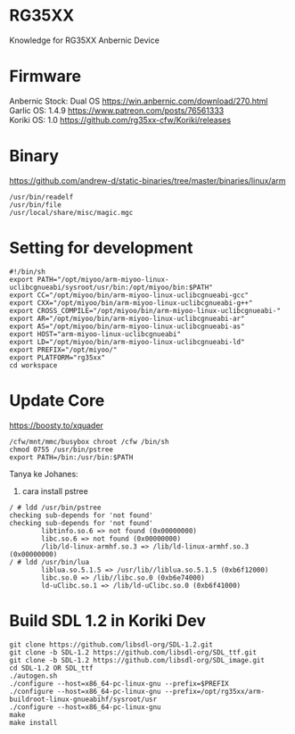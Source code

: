 # RG35XX
Knowledge for RG35XX Anbernic Device

# Firmware
Anbernic Stock: Dual OS https://win.anbernic.com/download/270.html  
Garlic OS: 1.4.9 https://www.patreon.com/posts/76561333  
Koriki OS: 1.0 https://github.com/rg35xx-cfw/Koriki/releases  

# Binary
https://github.com/andrew-d/static-binaries/tree/master/binaries/linux/arm  
```
/usr/bin/readelf
/usr/bin/file
/usr/local/share/misc/magic.mgc
```

# Setting for development
```shell
#!/bin/sh
export PATH="/opt/miyoo/arm-miyoo-linux-uclibcgnueabi/sysroot/usr/bin:/opt/miyoo/bin:$PATH"
export CC="/opt/miyoo/bin/arm-miyoo-linux-uclibcgnueabi-gcc"
export CXX="/opt/miyoo/bin/arm-miyoo-linux-uclibcgnueabi-g++"
export CROSS_COMPILE="/opt/miyoo/bin/arm-miyoo-linux-uclibcgnueabi-"
export AR="/opt/miyoo/bin/arm-miyoo-linux-uclibcgnueabi-ar"
export AS="/opt/miyoo/bin/arm-miyoo-linux-uclibcgnueabi-as"
export HOST="arm-miyoo-linux-uclibcgnueabi"
export LD="/opt/miyoo/bin/arm-miyoo-linux-uclibcgnueabi-ld"
export PREFIX="/opt/miyoo/"
export PLATFORM="rg35xx"
cd workspace
```

# Update Core
https://boosty.to/xquader  

```shell
/cfw/mnt/mmc/busybox chroot /cfw /bin/sh
chmod 0755 /usr/bin/pstree
export PATH=/bin:/usr/bin:$PATH
```

Tanya ke Johanes:
1. cara install pstree

```shell
/ # ldd /usr/bin/pstree
checking sub-depends for 'not found'
checking sub-depends for 'not found'
        libtinfo.so.6 => not found (0x00000000)
        libc.so.6 => not found (0x00000000)
        /lib/ld-linux-armhf.so.3 => /lib/ld-linux-armhf.so.3 (0x00000000)
/ # ldd /usr/bin/lua
        liblua.so.5.1.5 => /usr/lib//liblua.so.5.1.5 (0xb6f12000)
        libc.so.0 => /lib//libc.so.0 (0xb6e74000)
        ld-uClibc.so.1 => /lib/ld-uClibc.so.0 (0xb6f41000)
```

# Build SDL 1.2 in Koriki Dev
```shell
git clone https://github.com/libsdl-org/SDL-1.2.git
git clone -b SDL-1.2 https://github.com/libsdl-org/SDL_ttf.git
git clone -b SDL-1.2 https://github.com/libsdl-org/SDL_image.git
cd SDL-1.2 OR SDL_ttf
./autogen.sh
./configure --host=x86_64-pc-linux-gnu --prefix=$PREFIX
./configure --host=x86_64-pc-linux-gnu --prefix=/opt/rg35xx/arm-buildroot-linux-gnueabihf/sysroot/usr
./configure --host=x86_64-pc-linux-gnu
make
make install
```
